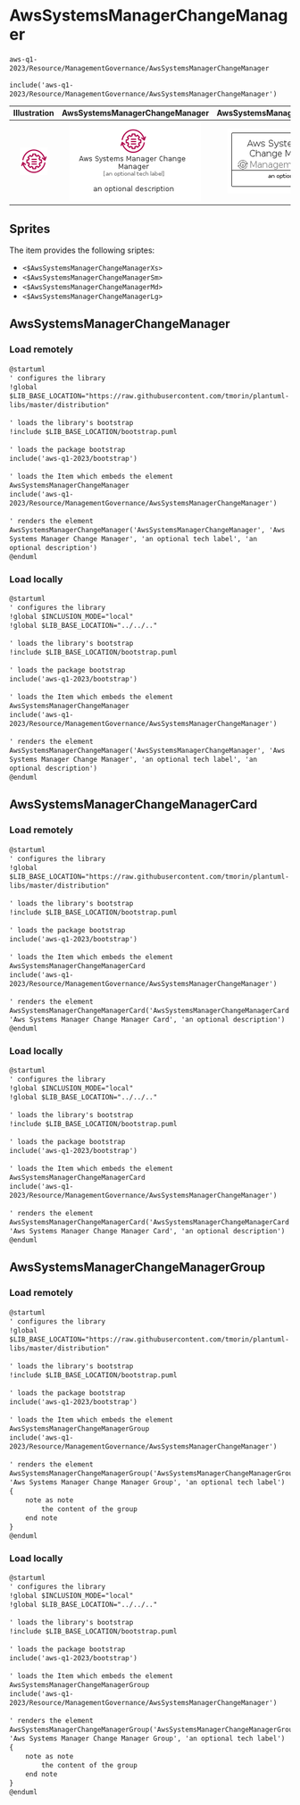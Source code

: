 # AwsSystemsManagerChangeManager


```text
aws-q1-2023/Resource/ManagementGovernance/AwsSystemsManagerChangeManager
```

```text
include('aws-q1-2023/Resource/ManagementGovernance/AwsSystemsManagerChangeManager')
```



| Illustration | AwsSystemsManagerChangeManager | AwsSystemsManagerChangeManagerCard | AwsSystemsManagerChangeManagerGroup |
| :---: | :---: | :---: | :---: |
| ![illustration for Illustration](../../../aws-q1-2023/Resource/ManagementGovernance/AwsSystemsManagerChangeManager.png) | ![illustration for AwsSystemsManagerChangeManager](../../../aws-q1-2023/Resource/ManagementGovernance/AwsSystemsManagerChangeManager.Local.png) | ![illustration for AwsSystemsManagerChangeManagerCard](../../../aws-q1-2023/Resource/ManagementGovernance/AwsSystemsManagerChangeManagerCard.Local.png) | ![illustration for AwsSystemsManagerChangeManagerGroup](../../../aws-q1-2023/Resource/ManagementGovernance/AwsSystemsManagerChangeManagerGroup.Local.png) |



## Sprites
The item provides the following sriptes:

- `<$AwsSystemsManagerChangeManagerXs>`
- `<$AwsSystemsManagerChangeManagerSm>`
- `<$AwsSystemsManagerChangeManagerMd>`
- `<$AwsSystemsManagerChangeManagerLg>`





## AwsSystemsManagerChangeManager

### Load remotely
```plantuml
@startuml
' configures the library
!global $LIB_BASE_LOCATION="https://raw.githubusercontent.com/tmorin/plantuml-libs/master/distribution"

' loads the library's bootstrap
!include $LIB_BASE_LOCATION/bootstrap.puml

' loads the package bootstrap
include('aws-q1-2023/bootstrap')

' loads the Item which embeds the element AwsSystemsManagerChangeManager
include('aws-q1-2023/Resource/ManagementGovernance/AwsSystemsManagerChangeManager')

' renders the element
AwsSystemsManagerChangeManager('AwsSystemsManagerChangeManager', 'Aws Systems Manager Change Manager', 'an optional tech label', 'an optional description')
@enduml
```

### Load locally
```plantuml
@startuml
' configures the library
!global $INCLUSION_MODE="local"
!global $LIB_BASE_LOCATION="../../.."

' loads the library's bootstrap
!include $LIB_BASE_LOCATION/bootstrap.puml

' loads the package bootstrap
include('aws-q1-2023/bootstrap')

' loads the Item which embeds the element AwsSystemsManagerChangeManager
include('aws-q1-2023/Resource/ManagementGovernance/AwsSystemsManagerChangeManager')

' renders the element
AwsSystemsManagerChangeManager('AwsSystemsManagerChangeManager', 'Aws Systems Manager Change Manager', 'an optional tech label', 'an optional description')
@enduml
```

## AwsSystemsManagerChangeManagerCard

### Load remotely
```plantuml
@startuml
' configures the library
!global $LIB_BASE_LOCATION="https://raw.githubusercontent.com/tmorin/plantuml-libs/master/distribution"

' loads the library's bootstrap
!include $LIB_BASE_LOCATION/bootstrap.puml

' loads the package bootstrap
include('aws-q1-2023/bootstrap')

' loads the Item which embeds the element AwsSystemsManagerChangeManagerCard
include('aws-q1-2023/Resource/ManagementGovernance/AwsSystemsManagerChangeManager')

' renders the element
AwsSystemsManagerChangeManagerCard('AwsSystemsManagerChangeManagerCard', 'Aws Systems Manager Change Manager Card', 'an optional description')
@enduml
```

### Load locally
```plantuml
@startuml
' configures the library
!global $INCLUSION_MODE="local"
!global $LIB_BASE_LOCATION="../../.."

' loads the library's bootstrap
!include $LIB_BASE_LOCATION/bootstrap.puml

' loads the package bootstrap
include('aws-q1-2023/bootstrap')

' loads the Item which embeds the element AwsSystemsManagerChangeManagerCard
include('aws-q1-2023/Resource/ManagementGovernance/AwsSystemsManagerChangeManager')

' renders the element
AwsSystemsManagerChangeManagerCard('AwsSystemsManagerChangeManagerCard', 'Aws Systems Manager Change Manager Card', 'an optional description')
@enduml
```

## AwsSystemsManagerChangeManagerGroup

### Load remotely
```plantuml
@startuml
' configures the library
!global $LIB_BASE_LOCATION="https://raw.githubusercontent.com/tmorin/plantuml-libs/master/distribution"

' loads the library's bootstrap
!include $LIB_BASE_LOCATION/bootstrap.puml

' loads the package bootstrap
include('aws-q1-2023/bootstrap')

' loads the Item which embeds the element AwsSystemsManagerChangeManagerGroup
include('aws-q1-2023/Resource/ManagementGovernance/AwsSystemsManagerChangeManager')

' renders the element
AwsSystemsManagerChangeManagerGroup('AwsSystemsManagerChangeManagerGroup', 'Aws Systems Manager Change Manager Group', 'an optional tech label') {
    note as note
        the content of the group
    end note
}
@enduml
```

### Load locally
```plantuml
@startuml
' configures the library
!global $INCLUSION_MODE="local"
!global $LIB_BASE_LOCATION="../../.."

' loads the library's bootstrap
!include $LIB_BASE_LOCATION/bootstrap.puml

' loads the package bootstrap
include('aws-q1-2023/bootstrap')

' loads the Item which embeds the element AwsSystemsManagerChangeManagerGroup
include('aws-q1-2023/Resource/ManagementGovernance/AwsSystemsManagerChangeManager')

' renders the element
AwsSystemsManagerChangeManagerGroup('AwsSystemsManagerChangeManagerGroup', 'Aws Systems Manager Change Manager Group', 'an optional tech label') {
    note as note
        the content of the group
    end note
}
@enduml
```

